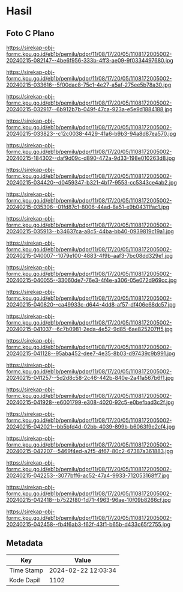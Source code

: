 # Hasil

## Foto C Plano

https://sirekap-obj-formc.kpu.go.id/eb1b/pemilu/pdpr/11/08/17/20/05/1108172005002-20240215-082147--4be6f956-333b-4ff3-ae09-9f0334497680.jpg

https://sirekap-obj-formc.kpu.go.id/eb1b/pemilu/pdpr/11/08/17/20/05/1108172005002-20240215-033616--5f00dac8-75c1-4e27-a5af-275ee5b78a30.jpg

https://sirekap-obj-formc.kpu.go.id/eb1b/pemilu/pdpr/11/08/17/20/05/1108172005002-20240215-032917--6b912b7b-049f-47ca-923a-e5e9d1884188.jpg

https://sirekap-obj-formc.kpu.go.id/eb1b/pemilu/pdpr/11/08/17/20/05/1108172005002-20240215-033823--c12c0038-4429-41a6-b9b3-94a8d87ea570.jpg

https://sirekap-obj-formc.kpu.go.id/eb1b/pemilu/pdpr/11/08/17/20/05/1108172005002-20240215-184302--daf9d09c-d890-472a-9d33-198e010263d8.jpg

https://sirekap-obj-formc.kpu.go.id/eb1b/pemilu/pdpr/11/08/17/20/05/1108172005002-20240215-034420--d0459347-b321-4b17-9553-cc5343ce4ab2.jpg

https://sirekap-obj-formc.kpu.go.id/eb1b/pemilu/pdpr/11/08/17/20/05/1108172005002-20240215-035306--01fd87c1-8006-44ad-8a51-e9b04311fac1.jpg

https://sirekap-obj-formc.kpu.go.id/eb1b/pemilu/pdpr/11/08/17/20/05/1108172005002-20240215-035913--b34637ca-a8c5-44ba-bb40-0939819c19a1.jpg

https://sirekap-obj-formc.kpu.go.id/eb1b/pemilu/pdpr/11/08/17/20/05/1108172005002-20240215-040007--1079e100-4883-4f9b-aaf3-7bc08dd329e1.jpg

https://sirekap-obj-formc.kpu.go.id/eb1b/pemilu/pdpr/11/08/17/20/05/1108172005002-20240215-040055--33060de7-76e3-4f4e-a306-05e072d969cc.jpg

https://sirekap-obj-formc.kpu.go.id/eb1b/pemilu/pdpr/11/08/17/20/05/1108172005002-20240215-040820--ca49933c-d644-4dd8-af57-df406e68dc57.jpg

https://sirekap-obj-formc.kpu.go.id/eb1b/pemilu/pdpr/11/08/17/20/05/1108172005002-20240215-041037--6c7b0981-2eda-4e52-9d85-6ae825207ff5.jpg

https://sirekap-obj-formc.kpu.go.id/eb1b/pemilu/pdpr/11/08/17/20/05/1108172005002-20240215-041128--95aba452-dee7-4e35-8b03-d97439c9b991.jpg

https://sirekap-obj-formc.kpu.go.id/eb1b/pemilu/pdpr/11/08/17/20/05/1108172005002-20240215-041257--5d2d8c58-2c46-442b-840e-2a41a567b6f1.jpg

https://sirekap-obj-formc.kpu.go.id/eb1b/pemilu/pdpr/11/08/17/20/05/1108172005002-20240215-041928--e6001799-e308-4020-92c5-e0befbad3c2f.jpg

https://sirekap-obj-formc.kpu.go.id/eb1b/pemilu/pdpr/11/08/17/20/05/1108172005002-20240215-042021--bb5bfd4d-02bb-4039-899b-b6063f9e2cf4.jpg

https://sirekap-obj-formc.kpu.go.id/eb1b/pemilu/pdpr/11/08/17/20/05/1108172005002-20240215-042207--5469f4ed-a2f5-4f67-80c2-67387a361883.jpg

https://sirekap-obj-formc.kpu.go.id/eb1b/pemilu/pdpr/11/08/17/20/05/1108172005002-20240215-042253--3077bff6-ac52-47a4-9933-712053168ff7.jpg

https://sirekap-obj-formc.kpu.go.id/eb1b/pemilu/pdpr/11/08/17/20/05/1108172005002-20240215-042418--b7522f80-1d71-4963-96ae-10f09b8266cf.jpg

https://sirekap-obj-formc.kpu.go.id/eb1b/pemilu/pdpr/11/08/17/20/05/1108172005002-20240215-042458--fb4f6ab3-f62f-43f1-b65b-d433c65f2755.jpg


## Metadata

| Key        | Value               |
| ---------- | ------------------- |
| Time Stamp | 2024-02-22 12:03:34 |
| Kode Dapil | 1102                |



